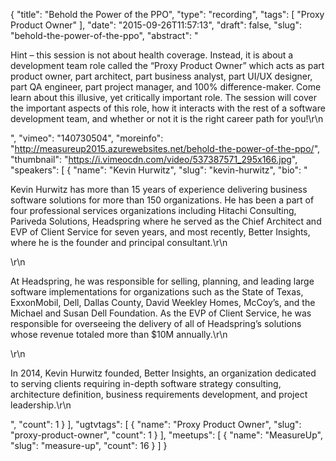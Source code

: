 {
  "title": "Behold the Power of the PPO",
  "type": "recording",
  "tags": [
    "Proxy Product Owner"
  ],
  "date": "2015-09-26T11:57:13",
  "draft": false,
  "slug": "behold-the-power-of-the-ppo",
  "abstract": "<p>Hint – this session is not about health coverage. Instead, it is about a development team role called the “Proxy Product Owner” which acts as part product owner, part architect, part business analyst, part UI/UX designer, part QA engineer, part project manager, and 100% difference-maker. Come learn about this illusive, yet critically important role. The session will cover the important aspects of this role, how it interacts with the rest of a software development team, and whether or not it is the right career path for you!\r\n</p>",
  "vimeo": "140730504",
  "moreinfo": "http://measureup2015.azurewebsites.net/behold-the-power-of-the-ppo/",
  "thumbnail": "https://i.vimeocdn.com/video/537387571_295x166.jpg",
  "speakers": [
    {
      "name": "Kevin Hurwitz",
      "slug": "kevin-hurwitz",
      "bio": "<p>Kevin Hurwitz has more than 15 years of experience delivering business software solutions for more than 150 organizations. He has been a part of four professional services organizations including Hitachi Consulting, Pariveda Solutions, Headspring where he served as the Chief Architect and EVP of Client Service for seven years, and most recently, Better Insights, where he is the founder and principal consultant.\r\n</p>\r\n<p>At Headspring, he was responsible for selling, planning, and leading large software implementations for organizations such as the State of Texas, ExxonMobil, Dell, Dallas County, David Weekley Homes, McCoy’s, and the Michael and Susan Dell Foundation. As the EVP of Client Service, he was responsible for overseeing the delivery of all of Headspring’s solutions whose revenue totaled more than $10M annually.\r\n</p>\r\n<p>In 2014, Kevin Hurwitz founded, Better Insights, an organization dedicated to serving clients requiring in-depth software strategy consulting, architecture definition, business requirements development, and project leadership.\r\n</p>",
      "count": 1
    }
  ],
  "ugtvtags": [
    {
      "name": "Proxy Product Owner",
      "slug": "proxy-product-owner",
      "count": 1
    }
  ],
  "meetups": [
    {
      "name": "MeasureUp",
      "slug": "measure-up",
      "count": 16
    }
  ]
}